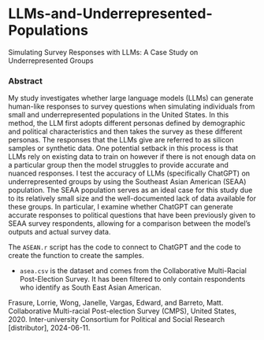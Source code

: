 # LLMs-and-Underrepresented-Populations

Simulating Survey Responses with LLMs: A Case Study on Underrepresented Groups 

### Abstract 

My study investigates whether large language models (LLMs) can generate human-like responses to survey questions when simulating individuals from small and underrepresented populations in the United States. In this method, the LLM first adopts different personas defined by demographic and political characteristics and then takes the survey as these different personas. The responses that the LLMs give are referred to as silicon samples or synthetic data. One potential setback in this process is that LLMs rely on existing data to train on however if there is not enough data on a particular group then the model struggles to provide accurate and nuanced responses. I test the accuracy of LLMs (specifically ChatGPT) on underrepresented groups by using the Southeast Asian American (SEAA) population. The SEAA population serves as an ideal case for this study due to its relatively small size and the well-documented lack of data available for these groups. In particular, I examine whether ChatGPT can generate accurate responses to political questions that have been previously given to SEAA survey respondents, allowing for a comparison between the model’s outputs and actual survey data. 


The `ASEAN.r` script has the code to connect to ChatGPT and the code to create the function to create the samples. 
* `asea.csv` is the dataset and comes from the Collaborative Multi-Racial Post-Election Survey. It has been filtered to only contain respondents who identify as South East Asian American.






Frasure, Lorrie, Wong, Janelle, Vargas, Edward, and Barreto, Matt. Collaborative Multi-racial Post-election Survey (CMPS), United States, 2020. Inter-university Consortium for Political and Social Research [distributor], 2024-06-11.
